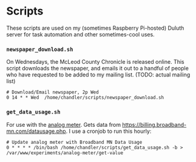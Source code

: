 # Scripts
These scripts are used on my (sometimes Raspberry Pi-hosted) Duluth server
for task automation and other sometimes-cool uses.

### `newspaper_download.sh`
On Wednesdays, the McLeod County Chronicle is released online.
This script downloads the newspaper, and emails it out to a handful
of people who have requested to be added to my mailing list.
(TODO: actual mailing list)
```
# Download/Email newspaper, 2p Wed
0 14 * * Wed  /home/chandler/scripts/newspaper_download.sh
```

### `get_data_usage.sh`
For use with the [analog meter](http://experiments.chandlerswift.com/analog-meter/).
Gets data from https://billing.broadband-mn.com/datausage.php.
I use a cronjob to run this hourly:
```
# Update analog meter with Broadband MN Data Usage
0 * * * * /bin/bash /home/chandler/scripts/get_data_usage.sh -b > /var/www/experiments/analog-meter/get-value
```
